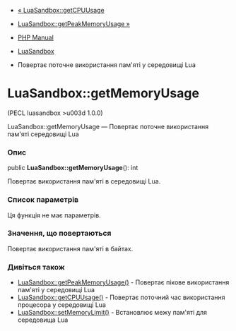 - [« LuaSandbox::getCPUUsage](luasandbox.getcpuusage.md)
- [LuaSandbox::getPeakMemoryUsage
»](luasandbox.getpeakmemoryusage.md)

- [PHP Manual](index.md)
- [LuaSandbox](class.luasandbox.md)
- Повертає поточне використання пам'яті у середовищі Lua

# LuaSandbox::getMemoryUsage

(PECL luasandbox \>u003d 1.0.0)

LuaSandbox::getMemoryUsage — Повертає поточне використання пам'яті
середовищі Lua

### Опис

public **LuaSandbox::getMemoryUsage**(): int

Повертає використання пам'яті в середовищі Lua.

### Список параметрів

Ця функція не має параметрів.

### Значення, що повертаються

Повертає використання пам'яті в байтах.

### Дивіться також

- [LuaSandbox::getPeakMemoryUsage()](luasandbox.getpeakmemoryusage.md) -
Повертає пікове використання пам'яті у середовищі Lua
- [LuaSandbox::getCPUUsage()](luasandbox.getcpuusage.md) -
Повертає поточний час використання процесора у середовищі Lua
- [LuaSandbox::setMemoryLimit()](luasandbox.setmemorylimit.md) -
Встановлює межу пам'яті для середовища Lua
